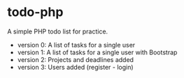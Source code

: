 # todo-php
A simple PHP todo list for practice.

- version 0: A list of tasks for a single user
- version 1: A list of tasks for a single user with Bootstrap
- version 2: Projects and deadlines added 
- version 3: Users added (register - login)
